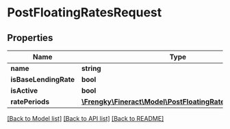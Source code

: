 # PostFloatingRatesRequest

## Properties
Name | Type | Description | Notes
------------ | ------------- | ------------- | -------------
**name** | **string** |  | [optional] 
**isBaseLendingRate** | **bool** |  | [optional] 
**isActive** | **bool** |  | [optional] 
**ratePeriods** | [**\Frengky\Fineract\Model\PostFloatingRatesRatePeriods[]**](PostFloatingRatesRatePeriods.md) |  | [optional] 

[[Back to Model list]](../../README.md#documentation-for-models) [[Back to API list]](../../README.md#documentation-for-api-endpoints) [[Back to README]](../../README.md)

